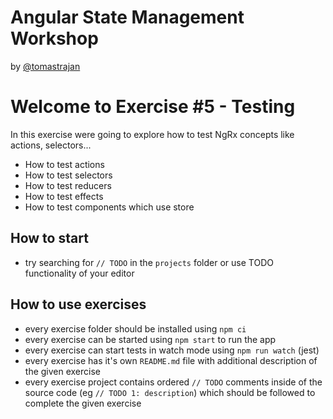 # Angular State Management Workshop

by [@tomastrajan](https://twitter.com/tomastrajan)

# Welcome to Exercise #5 - Testing

In this exercise were going to explore how to test NgRx concepts like actions, selectors...

- How to test actions
- How to test selectors
- How to test reducers
- How to test effects
- How to test components which use store


## How to start

- try searching for `// TODO` in the `projects` folder or use TODO functionality of your editor 

## How to use exercises

- every exercise folder should be installed using `npm ci`
- every exercise can be started using `npm start` to run the app
- every exercise can start tests in watch mode using `npm run watch` (jest)
- every exercise has it's own `README.md` file with additional description of the given exercise
- every exercise project contains ordered `// TODO` comments inside of the source code (eg `// TODO 1: description`) which should be followed to complete the given exercise
